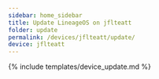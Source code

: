 ```yaml
---
sidebar: home_sidebar
title: Update LineageOS on jflteatt
folder: update
permalink: /devices/jflteatt/update/
device: jflteatt
---
```

{% include templates/device_update.md %}
